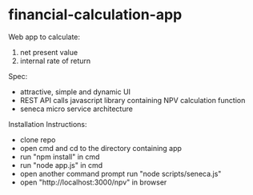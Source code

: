 # financial-calculation-app
Web app to calculate:
1) net present value 
2) internal rate of return

Spec:
- attractive, simple and dynamic UI
- REST API calls javascript library containing NPV calculation function
- seneca micro service architecture 

Installation Instructions:
- clone repo
- open cmd and cd to the directory containing app
- run "npm install" in cmd
- run "node app.js" in cmd
- open another command prompt run "node scripts/seneca.js"
- open "http://localhost:3000/npv" in browser

